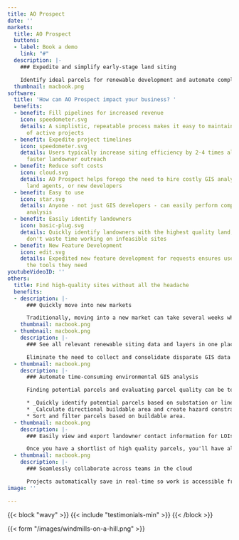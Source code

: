 ```yaml
---
title: AO Prospect
date: ''
markets:
  title: AO Prospect
  buttons:
  - label: Book a demo
    link: "#"
  description: |-
    ### Expedite and simplify early-stage land siting

    Identify ideal parcels for renewable development and automate complex GIS analysis to find high-quality sites in just minutes.
  thumbnail: macbook.png
software:
  title: 'How can AO Prospect impact your business? '
  benefits:
  - benefit: Fill pipelines for increased revenue
    icon: speedometer.svg
    details: A simplistic, repeatable process makes it easy to maintain a steady flow
      of active projects
  - benefit: Expedite project timelines
    icon: speedometer.svg
    details: Users typically increase siting efficiency by 2-4 times allowing for
      faster landowner outreach
  - benefit: Reduce soft costs
    icon: cloud.svg
    details: AO Prospect helps forego the need to hire costly GIS analysts, external
      land agents, or new developers
  - benefit: Easy to use
    icon: star.svg
    details: Anyone - not just GIS developers - can easily perform complex environmental
      analysis
  - benefit: Easily identify landowners
    icon: basic-plug.svg
    details: Quickly identify landowners with the highest quality land, so that you
      don't waste time working on infeasible sites
  - benefit: New Feature Development
    icon: edit.svg
    details: Expedited new feature development for requests ensures users always have
      the tools they need
youtubeVideoID: ''
others:
  title: Find high-quality sites without all the headache
  benefits:
  - description: |-
      ### Quickly move into new markets

      Traditionally, moving into a new market can take several weeks while you find all of the right data. AO Prospect has nationwide coverage, so you can move into a new market overnight
    thumbnail: macbook.png
  - thumbnail: macbook.png
    description: |-
      ### See all relevant renewable siting data and layers in one place

      Eliminate the need to collect and consolidate disparate GIS data sources. All of the layers needed for renewable siting, including wetlands, flood, topo, etc. come pre-loaded. We can also integrate any unique data that you already have.
  - thumbnail: macbook.png
    description: |-
      ### Automate time-consuming environmental GIS analysis

      Finding potential parcels and evaluating parcel quality can be tedious and time-consuming. AO Prospect helps users determine buildable acreage and create constraint maps with just a few clicks. Users can:

      * _Quickly identify potential parcels based on substation or line radius and acreage._
      * _Calculate directional buildable area and create hazard constraint maps for all parcels._
      * Sort and filter parcels based on buildable area.
  - thumbnail: macbook.png
    description: |-
      ### Easily view and export landowner contact information for LOIs

      Once you have a shortlist of high quality parcels, you'll have all the land owner information you need to send out mailers.
  - thumbnail: macbook.png
    description: |-
      ### Seamlessly collaborate across teams in the cloud

      Projects automatically save in real-time so work is accessible from anywhere. Export land owner data, KML constraint maps, and PDF reports for seamless downstream design and landowner outreach activity.
image: ''

---
```

{{< block "wavy" >}}
{{< include "testimonials-min" >}}
{{< /block >}}

{{< form "/images/windmills-on-a-hill.png" >}}